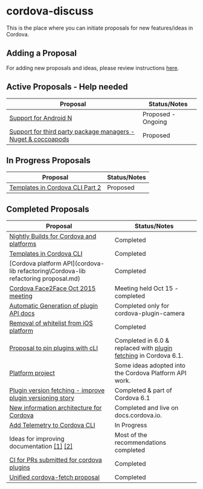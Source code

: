 # cordova-discuss
This is the place where you can initiate proposals for new features/ideas in Cordova.

## Adding a Proposal
For adding new proposals and ideas, please review instructions [here](proposals/README.md).

## Active Proposals - Help needed

| Proposal | Status/Notes
|----------|-------------------
| [Support for Android N](proposals/android-n-support.md) | Proposed - Ongoing
| [Support for third party package managers - Nuget & coccoapods](proposals/ThirdPartyPackageManagers.md) | Proposed |

## In Progress Proposals
| Proposal | Status/Notes
|----------|-------------------
| [Templates in Cordova CLI Part 2](https://github.com/cordova/cordova-discuss/pull/49) | Proposed |


## Completed Proposals
| Proposal | Status/Notes
|----------|-------------------
| [Nightly Builds for Cordova and platforms](proposals/NightlyBuilds.md) | Completed |
| [Templates in Cordova CLI](proposals/CLI-Templates.md) | Completed |
| [Cordova platform API](cordova-lib refactoring\Cordova-lib refactoring proposal.md) | Completed |
| [Cordova Face2Face Oct 2015 meeting](proposals/Face2Face-Oct15.md) | Meeting held Oct 15 - completed |
| [Automatic Generation of plugin API docs](proposals/ImprovedDocumentationGenerator.md) | Completed only for cordova-plugin-camera |
| [Removal of whitelist from iOS platform](proposals/ios-whitelist-removal.md) | Completed
| [Proposal to pin plugins with cLI](proposals/pinningAndVersioning.md) | Completed in 6.0 & replaced with [plugin fetching](proposals/plugin-version-fetching.md) in Cordova 6.1.
| [Platform project](proposals/PlatformProject.md) | Some ideas adopted into the Cordova Platform API work.
| [Plugin version fetching - improve plugin versioning story](proposals/plugin-version-fetching.md) | Completed & part of Cordova 6.1
| [New information architecture for Cordova](proposals/NewInformationArchitecture.md) | Completed and live on docs.cordova.io.
| [Add Telemetry to Cordova CLI](proposals/Telemetry.md) | In Progress
| Ideas for improving documentation [[1]](proposals/ImprovedDocumentation.md) [[2]](proposals/ImproveCordovaDocumentation.md) | Most of the recommendations completed |
| [CI for PRs submitted for cordova plugins](proposals/ci-for-plugin-prs.md) | Completed
| [Unified cordova-fetch proposal](https://github.com/cordova/cordova-discuss/blob/master/proposals/fetching.md) | Completed


